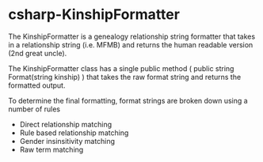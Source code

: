 # csharp-KinshipFormatter

The KinshipFormatter is a genealogy relationship string formatter that takes in a relationship string (i.e. MFMB) and returns the human readable version (2nd great uncle).

The KinshipFormatter class has a single public method ( public string Format(string kinship) ) that takes the raw format string and returns the formatted output.  

To determine the final formatting, format strings are broken down using a number of rules
- Direct relationship matching
- Rule based relationship matching
- Gender insinsitivity matching
- Raw term matching
